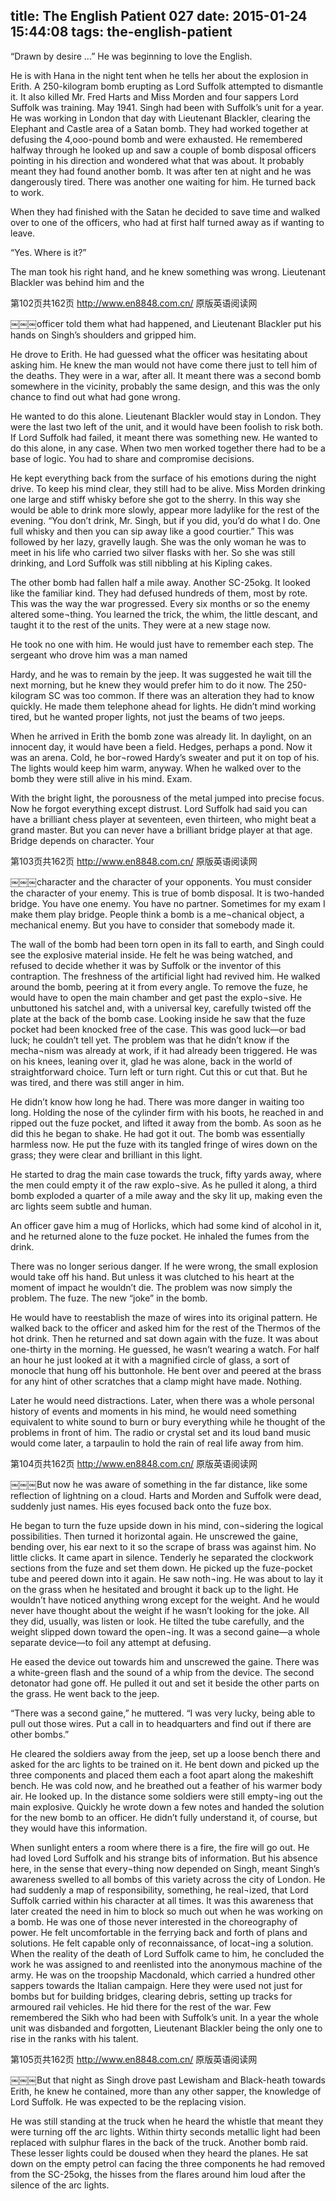 title: The English Patient 027
date: 2015-01-24 15:44:08
tags: the-english-patient
---

“Drawn by desire ...” He was beginning to love the English.

He is with Hana in the night tent when he tells her about the explosion in Erith. A 250-kilogram bomb erupting as Lord Suffolk attempted to dismantle it. It also killed Mr. Fred Harts and Miss Morden and four sappers Lord Suffolk was training. May 1941. Singh had been with Suffolk’s unit for a year. He was working in London that day with Lieutenant Blackler, clearing the Elephant and Castle area of a Satan bomb. They had worked together at defusing the 4,ooo-pound bomb and were exhausted. He remembered halfway through he looked up and saw a couple of bomb disposal officers pointing in his direction and wondered what that was about. It probably meant they had found another bomb. It was after ten at night and he was dangerously tired. There was another one waiting for him. He turned back to work.

When they had finished with the Satan he decided to save time and walked over to one of the officers, who had at first half turned away as if wanting to leave.

“Yes. Where is it?”

The man took his right hand, and he knew something was wrong. Lieutenant Blackler was behind him and the

第102页共162页 http://www.en8848.com.cn/ 原版英语阅读网

￼￼￼officer told them what had happened, and Lieutenant Blackler put his hands on Singh’s shoulders and gripped him.

He drove to Erith. He had guessed what the officer was hesitating about asking him. He knew the man would not have come there just to tell him of the deaths. They were in a war, after all. It meant there was a second bomb somewhere in the vicinity, probably the same design, and this was the only chance to find out what had gone wrong.

He wanted to do this alone. Lieutenant Blackler would stay in London. They were the last two left of the unit, and it would have been foolish to risk both. If Lord Suffolk had failed, it meant there was something new. He wanted to do this alone, in any case. When two men worked together there had to be a base of logic. You had to share and compromise decisions.

He kept everything back from the surface of his emotions during the night drive. To keep his mind clear, they still had to be alive. Miss Morden drinking one large and stiff whisky before she got to the sherry. In this way she would be able to drink more slowly, appear more ladylike for the rest of the evening. “You don’t drink, Mr. Singh, but if you did, you’d do what I do. One full whisky and then you can sip away like a good courtier.” This was followed by her lazy, gravelly laugh. She was the only woman he was to meet in his life who carried two silver flasks with her. So she was still drinking, and Lord Suffolk was still nibbling at his Kipling cakes.

The other bomb had fallen half a mile away. Another SC-25okg. It looked like the familiar kind. They had defused hundreds of them, most by rote. This was the way the war progressed. Every six months or so the enemy altered some¬thing. You learned the trick, the whim, the little descant, and taught it to the rest of the units. They were at a new stage now.

He took no one with him. He would just have to remember each step. The sergeant who drove him was a man named

Hardy, and he was to remain by the jeep. It was suggested he wait till the next morning, but he knew they would prefer him to do it now. The 250-kilogram SC was too common. If there was an alteration they had to know quickly. He made them telephone ahead for lights. He didn’t mind working tired, but he wanted proper lights, not just the beams of two jeeps.

When he arrived in Erith the bomb zone was already lit. In daylight, on an innocent day, it would have been a field. Hedges, perhaps a pond. Now it was an arena. Cold, he bor¬rowed Hardy’s sweater and put it on top of his. The lights would keep him warm, anyway. When he walked over to the bomb they were still alive in his mind. Exam.

With the bright light, the porousness of the metal jumped into precise focus. Now he forgot everything except distrust. Lord Suffolk had said you can have a brilliant chess player at seventeen, even thirteen, who might beat a grand master. But you can never have a brilliant bridge player at that age. Bridge depends on character. Your

第103页共162页 http://www.en8848.com.cn/ 原版英语阅读网

￼￼￼character and the character of your opponents. You must consider the character of your enemy. This is true of bomb disposal. It is two-handed bridge. You have one enemy. You have no partner. Sometimes for my exam I make them play bridge. People think a bomb is a me¬chanical object, a mechanical enemy. But you have to consider that somebody made it.

The wall of the bomb had been torn open in its fall to earth, and Singh could see the explosive material inside. He felt he was being watched, and refused to decide whether it was by Suffolk or the inventor of this contraption. The freshness of the artificial light had revived him. He walked around the bomb, peering at it from every angle. To remove the fuze, he would have to open the main chamber and get past the explo¬sive. He unbuttoned his satchel and, with a universal key, carefully twisted off the plate at the back of the bomb case. Looking inside he saw that the fuze pocket had been knocked free of the case. This was good luck—or bad luck; he couldn’t tell yet. The problem was that he didn’t know if the mecha¬nism was already at work, if it had already been triggered. He was on his knees, leaning over it, glad he was alone, back in the world of straightforward choice. Turn left or turn right. Cut this or cut that. But he was tired, and there was still anger in him.

He didn’t know how long he had. There was more danger in waiting too long. Holding the nose of the cylinder firm with his boots, he reached in and ripped out the fuze pocket, and lifted it away from the bomb. As soon as he did this he began to shake. He had got it out. The bomb was essentially harmless now. He put the fuze with its tangled fringe of wires down on the grass; they were clear and brilliant in this light.

He started to drag the main case towards the truck, fifty yards away, where the men could empty it of the raw explo¬sive. As he pulled it along, a third bomb exploded a quarter of a mile away and the sky lit up, making even the arc lights seem subtle and human.

An officer gave him a mug of Horlicks, which had some kind of alcohol in it, and he returned alone to the fuze pocket. He inhaled the fumes from the drink.

There was no longer serious danger. If he were wrong, the small explosion would take off his hand. But unless it was clutched to his heart at the moment of impact he wouldn’t die. The problem was now simply the problem. The fuze. The new “joke” in the bomb.

He would have to reestablish the maze of wires into its original pattern. He walked back to the officer and asked him for the rest of the Thermos of the hot drink. Then he returned and sat down again with the fuze. It was about one-thirty in the morning. He guessed, he wasn’t wearing a watch. For half an hour he just looked at it with a magnified circle of glass, a sort of monocle that hung off his buttonhole. He bent over and peered at the brass for any hint of other scratches that a clamp might have made. Nothing.

Later he would need distractions. Later, when there was a whole personal history of events and moments in his mind, he would need something equivalent to white sound to burn or bury everything while he thought of the problems in front of him. The radio or crystal set and its loud band music would come later, a tarpaulin to hold the rain of real life away from him.

第104页共162页 http://www.en8848.com.cn/ 原版英语阅读网

￼￼￼But now he was aware of something in the far distance, like some reflection of lightning on a cloud. Harts and Morden and Suffolk were dead, suddenly just names. His eyes focused back onto the fuze box.

He began to turn the fuze upside down in his mind, con¬sidering the logical possibilities. Then turned it horizontal again. He unscrewed the gaine, bending over, his ear next to it so the scrape of brass was against him. No little clicks. It came apart in silence. Tenderly he separated the clockwork sections from the fuze and set them down. He picked up the fuze-pocket tube and peered down into it again. He saw noth¬ing. He was about to lay it on the grass when he hesitated and brought it back up to the light. He wouldn’t have noticed anything wrong except for the weight. And he would never have thought about the weight if he wasn’t looking for the joke. All they did, usually, was listen or look. He tilted the tube carefully, and the weight slipped down toward the open¬ing. It was a second gaine—a whole separate device—to foil any attempt at defusing.

He eased the device out towards him and unscrewed the gaine. There was a white-green flash and the sound of a whip from the device. The second detonator had gone off. He pulled it out and set it beside the other parts on the grass. He went back to the jeep.

“There was a second gaine,” he muttered. “I was very lucky, being able to pull out those wires. Put a call in to headquarters and find out if there are other bombs.”

He cleared the soldiers away from the jeep, set up a loose bench there and asked for the arc lights to be trained on it. He bent down and picked up the three components and placed them each a foot apart along the makeshift bench. He was cold now, and he breathed out a feather of his warmer body air. He looked up. In the distance some soldiers were still empty¬ing out the main explosive. Quickly he wrote down a few notes and handed the solution for the new bomb to an officer. He didn’t fully understand it, of course, but they would have this information.

When sunlight enters a room where there is a fire, the fire will go out. He had loved Lord Suffolk and his strange bits of information. But his absence here, in the sense that every¬thing now depended on Singh, meant Singh’s awareness swelled to all bombs of this variety across the city of London. He had suddenly a map of responsibility, something, he real¬ized, that Lord Suffolk carried within his character at all times. It was this awareness that later created the need in him to block so much out when he was working on a bomb. He was one of those never interested in the choreography of power. He felt uncomfortable in the ferrying back and forth of plans and solutions. He felt capable only of reconnaissance, of locat¬ing a solution. When the reality of the death of Lord Suffolk came to him, he concluded the work he was assigned to and reenlisted into the anonymous machine of the army. He was on the troopship Macdonald, which carried a hundred other sappers towards the Italian campaign. Here they were used not just for bombs but for building bridges, clearing debris, setting up tracks for armoured rail vehicles. He hid there for the rest of the war. Few remembered the Sikh who had been with Suffolk’s unit. In a year the whole unit was disbanded and forgotten, Lieutenant Blackler being the only one to rise in the ranks with his talent.

第105页共162页 http://www.en8848.com.cn/ 原版英语阅读网

￼￼￼But that night as Singh drove past Lewisham and Black-heath towards Erith, he knew he contained, more than any other sapper, the knowledge of Lord Suffolk. He was expected to be the replacing vision.

He was still standing at the truck when he heard the whistle that meant they were turning off the arc lights. Within thirty seconds metallic light had been replaced with sulphur flares in the back of the truck. Another bomb raid. These lesser lights could be doused when they heard the planes. He sat down on the empty petrol can facing the three components he had removed from the SC-25okg, the hisses from the flares around him loud after the silence of the arc lights.

